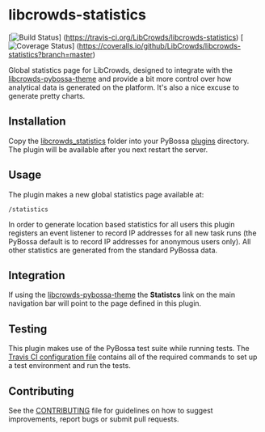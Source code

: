 # libcrowds-statistics

[![Build Status](https://travis-ci.org/LibCrowds/libcrowds-statistics.svg?branch=master)]
(https://travis-ci.org/LibCrowds/libcrowds-statistics)
[![Coverage Status](https://coveralls.io/repos/LibCrowds/libcrowds-statistics/badge.svg)]
(https://coveralls.io/github/LibCrowds/libcrowds-statistics?branch=master)

Global statistics page for LibCrowds, designed to integrate with the
[libcrowds-pybossa-theme](https://github.com/LibCrowds/libcrowds-pybossa-theme) and
provide a bit more control over how analytical data is generated on the platform.
It's also a nice excuse to generate pretty charts.


## Installation

Copy the [libcrowds_statistics](libcrowds_statistics) folder into your PyBossa
[plugins](https://github.com/PyBossa/pybossa/tree/master/pybossa/plugins) directory. The
plugin will be available after you next restart the server.


## Usage

The plugin makes a new global statistics page available at:

``` HTTP
/statistics
```

In order to generate location based statistics for all users this plugin registers an
event listener to record IP addresses for all new task runs (the PyBossa default
is to record IP addresses for anonymous users only). All other statistics are
generated from the standard PyBossa data.


## Integration

If using the [libcrowds-pybossa-theme](https://github.com/LibCrowds/libcrowds-pybossa-theme) the
**Statistcs** link on the main navigation bar will point to the page defined in this plugin.


## Testing

This plugin makes use of the PyBossa test suite while running tests. The
[Travis CI configuration file](.travis.yml) contains all of the required commands to set
up a test environment and run the tests.


## Contributing

See the [CONTRIBUTING](CONTRIBUTING.md) file for guidelines on how to suggest improvements,
report bugs or submit pull requests.